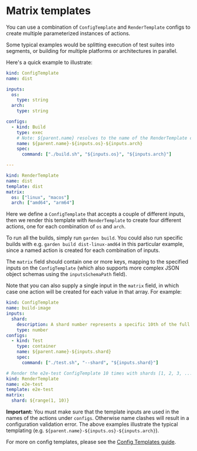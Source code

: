 
# Matrix templates

You can use a combination of `ConfigTemplate` and `RenderTemplate` configs to create multiple parameterized instances of actions.

Some typical examples would be splitting execution of test suites into segments, or building for multiple platforms or architectures in parallel.

Here's a quick example to illustrate:

```yaml
kind: ConfigTemplate
name: dist

inputs:
  os:
    type: string
  arch:
    type: string

configs:
  - kind: Build
    type: exec
    # Note: ${parent.name} resolves to the name of the RenderTemplate config below
    name: ${parent.name}-${inputs.os}-${inputs.arch}
    spec:
      command: ["./build.sh", "${inputs.os}", "${inputs.arch}"]

---

kind: RenderTemplate
name: dist
template: dist
matrix:
  os: ["linux", "macos"]
  arch: ["amd64", "arm64"]

```

Here we define a `ConfigTemplate` that accepts a couple of different inputs, then we render this template with `RenderTemplate` to create four different actions, one for each combination of `os` and `arch`.

To run all the builds, simply run `garden build`. You could also run specific builds with e.g. `garden build dist-linux-amd64` in this particular example, since a named action is created for each combination of inputs.

The `matrix` field should contain one or more keys, mapping to the specified inputs on the `ConfigTemplate` (which also supports more complex JSON object schemas using the `inputsSchemaPath` field).

Note that you can also supply a single input in the `matrix` field, in which case one action will be created for each value in that array. For example:

```yaml
kind: ConfigTemplate
name: build-image
inputs:
  shard:
    description: A shard number represents a specific 10th of the full test suite
    type: number
configs:
  - kind: Test
    type: container
    name: ${parent.name}-${inputs.shard}
    spec:
      command: ["./test.sh", "--shard", "${inputs.shard}"]

# Render the e2e-test ConfigTemplate 10 times with shards [1, 2, 3, ... 10]
kind: RenderTemplate
name: e2e-test
template: e2e-test
matrix:
  shard: ${range(1, 10)}
```

**Important:** You must make sure that the template inputs are used in the names of the actions under `configs`. Otherwise name clashes will result in a configuration validation error. The above examples illustrate the typical templating (e.g. `${parent.name}-${inputs.os}-${inputs.arch}`).

For more on config templates, please see the [Config Templates guide](./config-templates.md).
